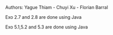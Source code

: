 Authors: Yague Thiam - Chuyi Xu - Florian Barral

Exo 2.7 and 2.8 are done using Java

Exo 5.1,5.2 and 5.3 are done using Java
